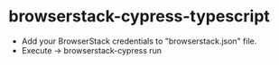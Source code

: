# browserstack-cypress-typescript

* Add your BrowserStack credentials to "browserstack.json" file.
* Execute -> browserstack-cypress run
